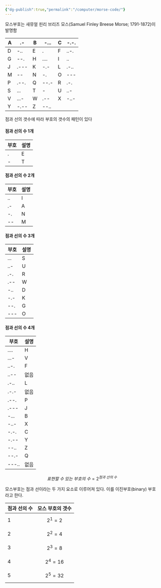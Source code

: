 ```yaml
---
{"dg-publish":true,"permalink":"/computer/morse-code/"}
---
```



모스부호는 새뮤얼 핀리 브리즈 모스(Samuel Finley Breese Morse; 1791-1872)이 발명함

| A   | .-   | B   | -... | C   | -.-. |
| --- | ---- | --- | ---- | --- | ---- |
| D   | -..  | E   | .    | F   | ..-. |
| G   | --.  | H   | .... | I   | ..   |
| J   | .--- | K   | -.-  | L   | .-.. |
| M   | --   | N   | -.   | O   | ---  |
| P   | .--. | Q   | --.- | R   | .-.  |
| S   | ...  | T   | -    | U   | ..-  |
| V   | ...- | W   | .--  | X   | -..- |
| Y   | -.-- | Z   | --.. |     |      |
점과 선의 갯수에 따라 부호의 갯수의 패턴이 있다

#### 점과 선의 수 1개

|부호|설명|
|---|---|
|.|E|
|-|T|

#### 점과 선의 수 2개

|부호|설명|
|---|---|
|..|I|
|.-|A|
|-.|N|
|--|M|

#### 점과 선의 수 3개

|부호|설명|
|---|---|
|...|S|
|..-|U|
|.-.|R|
|.--|W|
|-..|D|
|-.-|K|
|--.|G|
|---|O|

#### 점과 선의 수 4개

|부호|설명|
|---|---|
|....|H|
|...-|V|
|..-.|F|
|..--|없음|
|.-..|L|
|.-.-|없음|
|.--.|P|
|.---|J|
|-...|B|
|-..-|X|
|-.-.|C|
|-.--|Y|
|--..|Z|
|--.-|Q|
|---..|없음|


$$
표현할\;수\;있는\;부호의\;수 = 2^{점과\;선의\;수}
$$

모스부호는 점과 선이라는 두 가지 요소로 이루어져 있다.
이를 이진부호(binary) 부호라고 한다.

| 점과 선의 수 | 모스 부호의 갯수      |
| ------- | -------------- |
| 1       | $$ 2^1 = 2 $$  |
| 2       | $$ 2^2 = 4 $$  |
| 3       | $$ 2^3 = 8 $$  |
| 4       | $$ 2^4 = 16 $$ |
| 5       | $$ 2^5 = 32 $$ |

